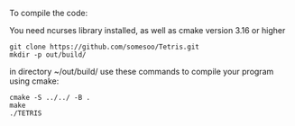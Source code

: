 To compile the code:

You need ncurses library installed, as well as cmake version 3.16 or higher
```
git clone https://github.com/somesoo/Tetris.git
mkdir -p out/build/
```
in directory ~/out/build/ use these commands to compile your program using cmake:
```
cmake -S ../../ -B .
make
./TETRIS
```